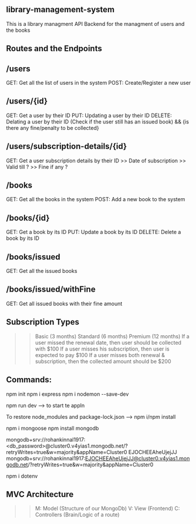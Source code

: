 ## library-management-system

This is a library managment API Backend for the managment of users and the books

## Routes and the Endpoints

## /users

GET: Get all the list of users in the system POST: Create/Register a new user

## /users/{id}

GET: Get a user by their ID PUT: Updating a user by their ID DELETE: Delating a user by their ID (Check if the user still has an issued book) && {is there any fine/penalty to be collected}

## /users/subscription-details/{id}

GET: Get a user subscription details by their ID >> Date of subscription >> Valid till ? >> Fine if any ?

## /books

GET: Get all the books in the system POST: Add a new book to the system

## /books/{id}

GET: Get a book by its ID PUT: Update a book by its ID DELETE: Delete a book by its ID

## /books/issued

GET: Get all the issued books

## /books/issued/withFine

GET: Get all issued books with their fine amount

## Subscription Types

>> Basic (3 months)
>> Standard (6 months)
>> Premium (12 months)
>> If a user missed the renewal date, then user should be collected with $100
>> If a user misses his subscription, then user is expected to pay $100
>>  If a user misses both renewal & subscription, then the collected amount should be $200

## Commands:

npm init npm i express npm i nodemon --save-dev

npm run dev --> to start te appln

To restore node_modules and package-lock.json --> npm i/npm install

npm i mongoose npm install mongodb

mongodb+srv://rohankinnal1917:<db_password>@cluster0.v4yias1.mongodb.net/?retryWrites=true&w=majority&appName=Cluster0 EJOCHEEAheUjejJJ mongodb+srv://rohankinnal1917:EJOCHEEAheUjejJJ@cluster0.v4yias1.mongodb.net/?retryWrites=true&w=majority&appName=Cluster0

npm i dotenv

## MVC Architecture

>> M: Model (Structure of our MongoDb)
>> V: View (Frontend)
>> C: Controllers (Brain/Logic of a route)
